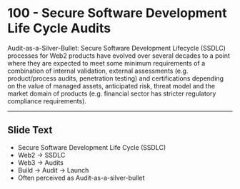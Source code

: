 # 100 - Secure Software Development Life Cycle Audits

Audit-as-a-Silver-Bullet: Secure Software Development Lifecycle (SSDLC) processes for Web2 products have evolved over several decades to a point where they are expected to meet some minimum requirements of a combination of internal validation, external assessments (e.g. product/process audits, penetration testing) and certifications depending on the value of managed assets, anticipated risk, threat model and the market domain of products (e.g. financial sector has stricter regulatory compliance requirements).

---
## Slide Text
- Secure Software Development Life Cycle (SSDLC)
- Web2 -> SSDLC
- Web3 -> Audits
- Build -> Audit -> Launch
- Often perceived as Audit-as-a-silver-bullet 

